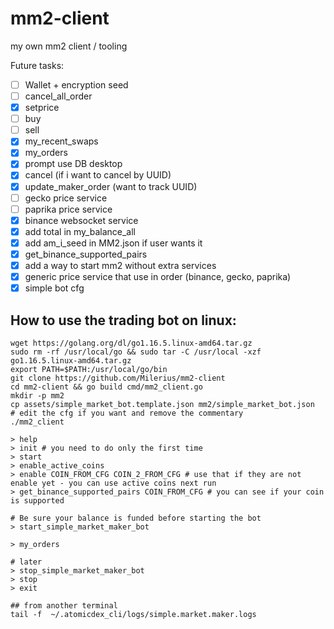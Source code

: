 # mm2-client
my own mm2 client / tooling

Future tasks:

- [ ] Wallet + encryption seed
- [ ] cancel_all_order
- [x] setprice
- [ ] buy
- [ ] sell  
- [x] my_recent_swaps
- [x] my_orders
- [x] prompt use DB desktop
- [x] cancel (if i want to cancel by UUID)
- [x] update_maker_order (want to track UUID)
- [ ] gecko price service
- [ ] paprika price service
- [x] binance websocket service
- [x] add total in my_balance_all
- [x] add am_i_seed in MM2.json if user wants it  
- [x] get_binance_supported_pairs
- [x] add a way to start mm2 without extra services
- [x] generic price service that use in order (binance, gecko, paprika)
- [x] simple bot cfg

## How to use the trading bot on linux:

```
wget https://golang.org/dl/go1.16.5.linux-amd64.tar.gz
sudo rm -rf /usr/local/go && sudo tar -C /usr/local -xzf go1.16.5.linux-amd64.tar.gz
export PATH=$PATH:/usr/local/go/bin
git clone https://github.com/Milerius/mm2-client
cd mm2-client && go build cmd/mm2_client.go
mkdir -p mm2
cp assets/simple_market_bot.template.json mm2/simple_market_bot.json
# edit the cfg if you want and remove the commentary
./mm2_client

> help
> init # you need to do only the first time
> start
> enable_active_coins
> enable COIN_FROM_CFG COIN_2_FROM_CFG # use that if they are not enable yet - you can use active coins next run
> get_binance_supported_pairs COIN_FROM_CFG # you can see if your coin is supported

# Be sure your balance is funded before starting the bot
> start_simple_market_maker_bot

> my_orders

# later
> stop_simple_market_maker_bot
> stop
> exit

## from another terminal
tail -f  ~/.atomicdex_cli/logs/simple.market.maker.logs
```
